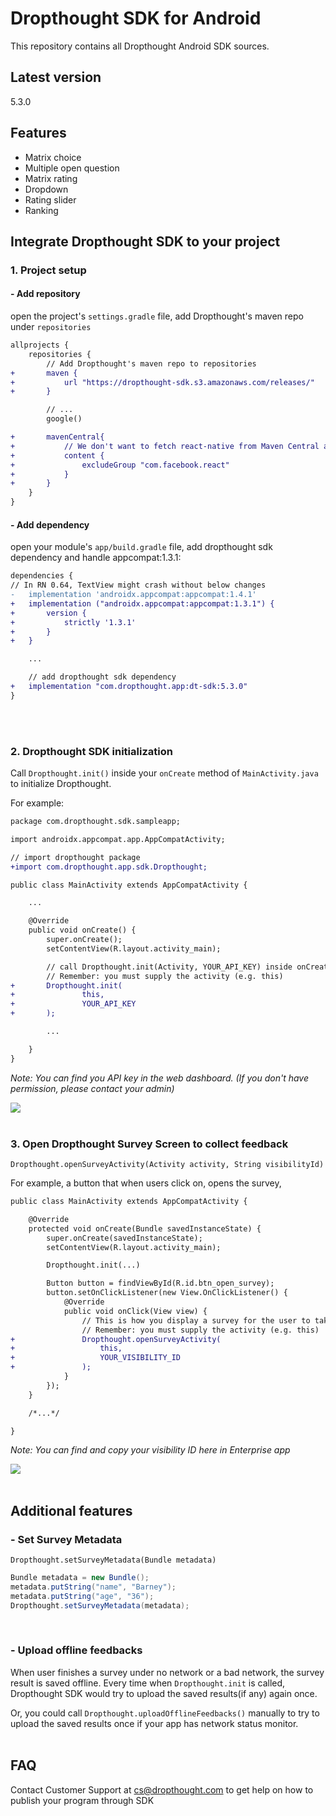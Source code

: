 # Dropthought SDK for Android

This repository contains all Dropthought Android SDK sources.

## Latest version

5.3.0

## Features

-   Matrix choice
-   Multiple open question
-   Matrix rating
-   Dropdown
-   Rating slider
-   Ranking

## Integrate Dropthought SDK to your project

### 1. Project setup

#### - Add repository

open the project's `settings.gradle` file, add Dropthought's maven repo under `repositories`

```diff
allprojects {
    repositories {
        // Add Dropthought's maven repo to repositories
+       maven {
+           url "https://dropthought-sdk.s3.amazonaws.com/releases/"
+       }

        // ...
        google()

+       mavenCentral{
+           // We don't want to fetch react-native from Maven Central as there are older versions over there.
+           content {
+               excludeGroup "com.facebook.react"
+           }
+       }
    }
}
```

#### - Add dependency

open your module's `app/build.gradle` file, add dropthought sdk dependency and handle appcompat:1.3.1:

```diff
dependencies {
// In RN 0.64, TextView might crash without below changes
-   implementation 'androidx.appcompat:appcompat:1.4.1'
+   implementation ("androidx.appcompat:appcompat:1.3.1") {
+       version {
+           strictly '1.3.1'
+       }
+   }

    ...

    // add dropthought sdk dependency
+   implementation "com.dropthought.app:dt-sdk:5.3.0"
}
```

</br>
</br>

### 2. Dropthought SDK initialization

Call `Dropthought.init()` inside your `onCreate` method of `MainActivity.java` to initialize Dropthought.

For example:

```diff
package com.dropthought.sdk.sampleapp;

import androidx.appcompat.app.AppCompatActivity;

// import dropthought package
+import com.dropthought.app.sdk.Dropthought;

public class MainActivity extends AppCompatActivity {

    ...

    @Override
    public void onCreate() {
        super.onCreate();
        setContentView(R.layout.activity_main);

        // call Dropthought.init(Activity, YOUR_API_KEY) inside onCreate method
        // Remember: you must supply the activity (e.g. this)
+       Dropthought.init(
+               this,
+               YOUR_API_KEY
+       );

        ...

    }
}
```

_Note: You can find you API key in the web dashboard. (If you don't have permission, please contact your admin)_

<img src="https://github.com/DropthoughtSDK/dropthought-ios-sdk/raw/master/imgs/image_apiKey.jpeg">

</br>
</br>

### 3. Open Dropthought Survey Screen to collect feedback

`Dropthought.openSurveyActivity(Activity activity, String visibilityId)`

For example, a button that when users click on, opens the survey,

```diff
public class MainActivity extends AppCompatActivity {

    @Override
    protected void onCreate(Bundle savedInstanceState) {
        super.onCreate(savedInstanceState);
        setContentView(R.layout.activity_main);

        Dropthought.init(...)

        Button button = findViewById(R.id.btn_open_survey);
        button.setOnClickListener(new View.OnClickListener() {
            @Override
            public void onClick(View view) {
                // This is how you display a survey for the user to take
                // Remember: you must supply the activity (e.g. this)
+               Dropthought.openSurveyActivity(
+                   this,
+                   YOUR_VISIBILITY_ID
+               );
            }
        });
    }

    /*...*/

}
```

_Note: You can find and copy your visibility ID here in Enterprise app_

<img src="https://github.com/DropthoughtSDK/dropthought-ios-sdk/raw/master/imgs/image_visibility.jpeg">

</br>
</br>

## Additional features

### - Set Survey Metadata

`Dropthought.setSurveyMetadata(Bundle metadata)`

```java
Bundle metadata = new Bundle();
metadata.putString("name", "Barney");
metadata.putString("age", "36");
Dropthought.setSurveyMetadata(metadata);
```

</br>

### - Upload offline feedbacks

When user finishes a survey under no network or a bad network, the survey result is saved offline. Every time when `Dropthought.init` is called, Dropthought SDK would try to upload the saved results(if any) again once.

Or, you could call `Dropthought.uploadOfflineFeedbacks()` manually to try to upload the saved results once if your app has network status monitor.
</br>
</br>

## FAQ

Contact Customer Support at cs@dropthought.com to get help on how to publish your program through SDK

